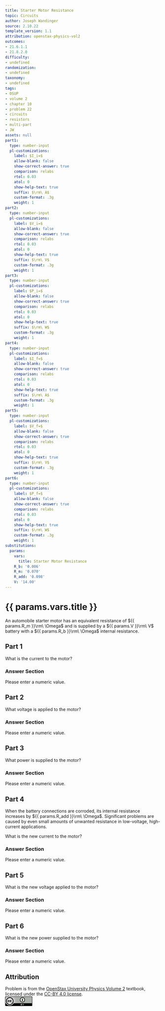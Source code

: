 ```yaml
---
title: Starter Motor Resistance
topic: Circuits
author: Joseph Wandinger
source: 2.10.22
template_version: 1.1
attribution: openstax-physics-vol2
outcomes:
- 21.6.1.1
- 21.8.2.0
difficulty:
- undefined
randomization:
- undefined
taxonomy:
- undefined
tags:
- OSUP
- volume 2
- chapter 10
- problem 22
- circuits
- resistors
- multi-part
- JW
assets: null
part1:
  type: number-input
  pl-customizations:
    label: $I_i=$
    allow-blank: false
    show-correct-answer: true
    comparison: relabs
    rtol: 0.03
    atol: 0
    show-help-text: true
    suffix: $\rm\ A$
    custom-format: .3g
    weight: 1
part2:
  type: number-input
  pl-customizations:
    label: $V_i=$
    allow-blank: false
    show-correct-answer: true
    comparison: relabs
    rtol: 0.03
    atol: 0
    show-help-text: true
    suffix: $\rm\ V$
    custom-format: .3g
    weight: 1
part3:
  type: number-input
  pl-customizations:
    label: $P_i=$
    allow-blank: false
    show-correct-answer: true
    comparison: relabs
    rtol: 0.03
    atol: 0
    show-help-text: true
    suffix: $\rm\ W$
    custom-format: .3g
    weight: 1
part4:
  type: number-input
  pl-customizations:
    label: $I_f=$
    allow-blank: false
    show-correct-answer: true
    comparison: relabs
    rtol: 0.03
    atol: 0
    show-help-text: true
    suffix: $\rm\ A$
    custom-format: .3g
    weight: 1
part5:
  type: number-input
  pl-customizations:
    label: $V_f=$
    allow-blank: false
    show-correct-answer: true
    comparison: relabs
    rtol: 0.03
    atol: 0
    show-help-text: true
    suffix: $\rm\ V$
    custom-format: .3g
    weight: 1
part6:
  type: number-input
  pl-customizations:
    label: $P_f=$
    allow-blank: false
    show-correct-answer: true
    comparison: relabs
    rtol: 0.03
    atol: 0
    show-help-text: true
    suffix: $\rm\ W$
    custom-format: .3g
    weight: 1
substitutions:
  params:
    vars:
      title: Starter Motor Resistance
    R_b: '0.006'
    R_m: '0.070'
    R_add: '0.098'
    V: '14.00'
---
```

# {{ params.vars.title }}
An automobile starter motor has an equivalent resistance of ${{ params.R_m }}\rm\ \Omega$ and is supplied by a ${{ params.V }}\rm\ V$ battery with a ${{ params.R_b }}\rm\ \Omega$ internal resistance.

## Part 1

What is the current to the motor?

### Answer Section

Please enter a numeric value.

## Part 2

What voltage is applied to the motor?

### Answer Section

Please enter a numeric value.

## Part 3

What power is supplied to the motor?

### Answer Section

Please enter a numeric value.

## Part 4

When the battery connections are corroded, its internal resistance increases by ${{ params.R_add }}\rm\ \Omega$.
Significant problems are caused by even small amounts of unwanted resistance in low-voltage, high-current applications.

What is the new current to the motor?

### Answer Section

Please enter a numeric value.

## Part 5

What is the new voltage applied to the motor?

### Answer Section

Please enter a numeric value.

## Part 6

What is the new power supplied to the motor?

### Answer Section

Please enter a numeric value.

## Attribution

Problem is from the [OpenStax University Physics Volume 2](https://openstax.org/details/books/university-physics-volume-2) textbook, licensed under the [CC-BY 4.0 license](https://creativecommons.org/licenses/by/4.0/).<br>![Image representing the Creative Commons 4.0 BY license.](https://raw.githubusercontent.com/firasm/bits/master/by.png)